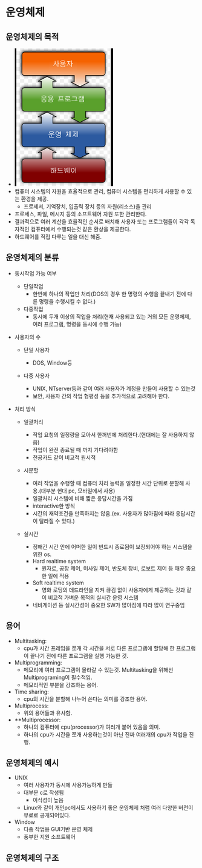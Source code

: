 # 운영체제

## 운영체제의 목적

* ![image-20220116075541590](운영체제.assets/image-20220116075541590.png)
* 컴퓨터 시스템의 자원을 효율적으로 관리, 컴퓨터 시스템을 편리하게 사용할 수 있는 환경을 제공.
  * 프로세서, 기억장치, 입출력 장치 등의 자원(리소스)을 관리
* 프로세스, 파일, 메시지 등의 소프트웨어 자원 또한 관리한다.
* 결과적으로 여러 계산을 효율적인 순서로 배치해 사용자 또는 프로그램들이 각각 독자적인 컴퓨터에서 수행되는것 같은 환상을 제공한다.
* 하드웨어를 직접 다루는 일을 대신 해줌.



## 운영체제의 분류

* 동시작업 가능 여부

  * 단일작업
    * 한번에 하나의 작업만 처리(DOS의 경우 한 명령의 수행을 끝내기 전에 다른 명령을 수행시킬 수 없다.)
  * 다중작업
    * 동시에 두개 이상의 작업을 처리(현재 사용되고 있는 거의 모든 운영체제, 여러 프로그램, 명령을 동시에 수행 가능)

  

* 사용자의 수

  * 단일 사용자

    * DOS, Window등 

  * 다중 사용자

    * UNIX, NTserver등과 같이 여러 사용자가 계정을 만들어 사용할 수 있는것
    * 보안, 사용자 간의 작업 형평성 등을 추가적으로 고려해야 한다.

    

* 처리 방식

  * 일괄처리
    * 작업 요청의 일정량을 모아서 한꺼번에 처리한다.(현대에는 잘 사용하지 않음)
    * 작업이 완전 종료될 때 까지 기다려야함
    * 천공카드 같이 비교적 원시적

  * 시분할
    * 여러 작업을 수행할 때 컴퓨터 처리 능력을 일정한 시간 단위로 분할해 사용.(대부분 현대 pc, 모바일에서 사용)
    * 일괄처리 시스템에 비해 짧은 응답시간을 가짐
    * interactive한 방식
    * 시간의 재약조건을 만족하지는 않음.(ex. 사용자가 많아짐에 따라 응답시간이 달라질 수 있다.)
  * 실시간
    * 정해긴 시간 안에 어떠한 일이 반드시 종료됨이 보장되어야 하는 시스템을 위한 os.
    * Hard realtime system
      * 원자로, 공장 제어, 미사일 제어, 반도체 장비, 로보트 제어 등 매우 중요한 일에 적용
    * Soft realtime system
      * 영화 로딩의 데드라인을 지켜 끊김 없이 사용자에게 제공하는 것과 같이 비교적 가벼운 목적의 실시간 운영 시스템
    * 네비게이션 등 실시간성이 중요한 SW가 많아짐에 따라 많이 연구중임



## 용어

* Multitasking:
  * cpu가 시간 프레임을 쪼개 각 시간을 서로 다른 프로그램에 할당해 한 프로그램이 끝나기 전에 다른 프로그램을 실행 가능한 것.
* Multiprogramming:
  * 메모리에 여러 프로그램이 올라갈 수 있는것. Multitasking을 위해선 Multiprograming이 필수적임.
  * 메모리적인 부분을 강조하는 용어.
* Time sharing:
  * cpu의 시간을 분할해 나누어 쓴다는 의미를 강조한 용어.
* Multiprocess:
  * 위의 용어들과 유사함.
* **Multiprocessor:
  * 하나의 컴퓨터에 cpu(processor)가 여러개 붙어 있음을 의미.
  * 하나의 cpu가 시간을 쪼개 사용하는것이 아닌 진짜 여러개의 cpu가 작업을 진행.



## 운영체제의 예시

* UNIX
  * 여러 사용자가 동시에 사용가능하게 만듦
  * 대부분 c로 작성됨
    * 이식성이 높음
  * Linux와 같이 개인pc에서도 사용하기 좋은 운영체제 처럼 여러 다양한 버전이 무료로 공개되어있다.
* Window
  * 다중 작업용 GUI기반 운영 체제
  * 풍부한 지원 소프트웨어



## 운영체제의 구조

